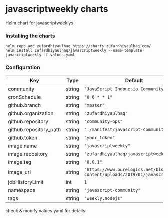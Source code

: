 # javascriptweekly charts
Helm chart for javascriptweeklys

### Installing the charts
```
helm repo add zufardhiyaulhaq https://charts.zufardhiyaulhaq.com/
helm install zufardhiyaulhaq/javascriptweekly --name-template javascriptweekly -f values.yaml
```

### Configuration

| Key | Type | Default | Description |
|-----|------|---------|-------------|
| community | string | `"JavaScript Indonesia Community"` |  |
| cronSchedule | string | `"0 8 * * 1"` |  |
| github.branch | string | `"master"` |  |
| github.organization | string | `"zufardhiyaulhaq"` |  |
| github.repository | string | `"community-ops"` |  |
| github.repository_path | string | `"./manifest/javascript-community/"` |  |
| github.token | string | `"your_token"` |  |
| image.name | string | `"javascriptweekly"` |  |
| image.repository | string | `"zufardhiyaulhaq/javascriptweekly"` |  |
| image.tag | string | `"0.0.1"` |  |
| image_url | string | `"https://www.purelogics.net/blog/wp-content/uploads/2019/01/javascript.png"` |  |
| jobHistoryLimit | int | `1` |  |
| namespace | string | `"javascript-community"` |  |
| tags | string | `"weekly,nodejs"` |  |

check & modify values.yaml for details
